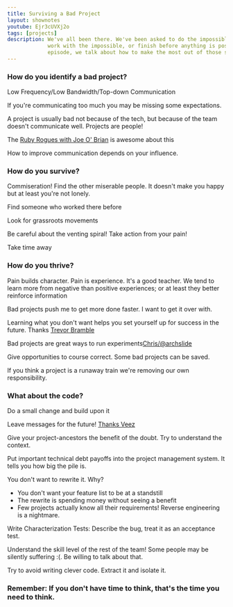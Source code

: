```yaml
---
title: Surviving a Bad Project
layout: shownotes
youtube: Ejr3cUVXj2o
tags: [projects]
description: We've all been there. We've been asked to do the impossible, or
             work with the impossible, or finish before anything is possible. In this
             episode, we talk about how to make the most out of those situations!
---
```


### How do you identify a bad project?
Low Frequency/Low Bandwidth/Top-down Communication

If you're communicating too much you may be missing some expectations.

A project is usually bad not because of the tech, but because of the team
doesn't communicate well. Projects are people!

The [Ruby Rogues with Joe O'
Brian](http://rubyrogues.com/095-rr-people-and-team-dynamics-with-joe-obrien/)
is awesome about this

How to improve communication depends on your influence.

### How do you survive?
Commiseration! Find the other miserable people. It doesn't make you happy but at
least you're not lonely.

Find someone who worked there before

Look for grassroots movements

Be careful about the venting spiral! Take action from your pain!

Take time away

### How do you thrive?

Pain builds character. Pain is experience. It's a good teacher. We tend to learn
more from negative than positive experiences; or at least they better reinforce
information

Bad projects push me to get more done faster. I want to get it over with.

Learning what you don't want helps you set yourself up for success in the
future. Thanks
[Trevor Bramble](https://twitter.com/TrevorBramble/status/310941109394223104)

Bad projects are great ways to run
experiments[Chris/@archslide](https://twitter.com/archslide/status/310958888046448640)

Give opportunities to course correct. Some bad projects can be saved.

If you think a project is a runaway train we're removing our own responsibility.

### What about the code?
Do a small change and build upon it

Leave messages for the future! [Thanks
Veez](https://twitter.com/veezus/status/310912356819542016)

Give your project-ancestors the benefit of the doubt. Try to understand the
context.

Put important technical debt payoffs into the project management system. It
tells you how big the pile is.

You don't want to rewrite it.  Why?

* You don't want your feature list to be at a standstill
* The rewrite is spending money without seeing a benefit
* Few projects actually know all their requirements! Reverse engineering is a
  nightmare.

Write Characterization Tests: Describe the bug, treat it as an acceptance test.

Understand the skill level of the rest of the team! Some people may be silently
suffering :(. Be willing to talk about that.

Try to avoid writing clever code. Extract it and isolate it.

### Remember: If you don't have time to think, that's the time you need to think.
